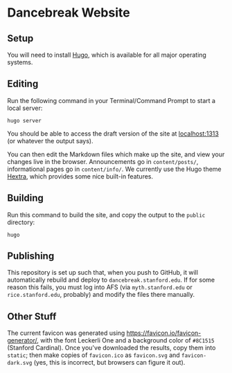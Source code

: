 # Dancebreak Website

## Setup

You will need to install [Hugo](https://gohugo.io/), which is available for all
major operating systems.

## Editing

Run the following command in your Terminal/Command Prompt to start a local server:
```
hugo server
```

You should be able to access the draft version of the site at <localhost:1313>
(or whatever the output says).

You can then edit the Markdown files which make up the site, and view your
changes live in the browser.  Announcements go in `content/posts/`,
informational pages go in `content/info/`.  We currently use the Hugo theme
[Hextra](https://imfing.github.io/hextra/), which provides some nice built-in
features.

## Building

Run this command to build the site, and copy the output to the `public` directory:

```
hugo
```

## Publishing

This repository is set up such that, when you push to GitHub, it will
automatically rebuild and deploy to `dancebreak.stanford.edu`.  If for some
reason this fails, you must log into AFS (via `myth.stanford.edu` or
`rice.stanford.edu`, probably) and modify the files there manually.

## Other Stuff

The current favicon was generated using
<https://favicon.io/favicon-generator/>, with the font Leckerli One and a
background color of `#8C1515` (Stanford Cardinal).  Once you've downloaded the
results, copy them into `static`; then make copies of `favicon.ico` as
`favicon.svg` and `favicon-dark.svg` (yes, this is incorrect, but browsers can
figure it out).
